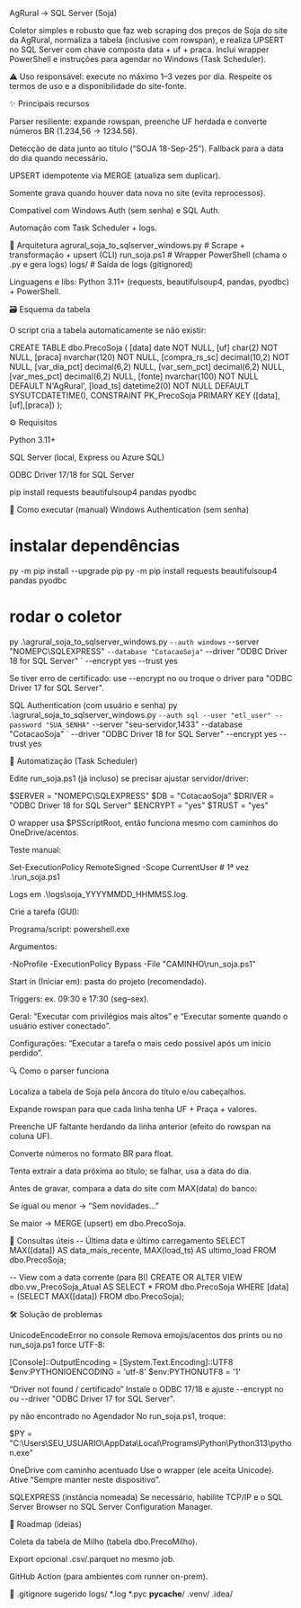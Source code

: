 AgRural → SQL Server (Soja)

Coletor simples e robusto que faz web scraping dos preços de Soja do site da AgRural, normaliza a tabela (inclusive com rowspan), e realiza UPSERT no SQL Server com chave composta data + uf + praca.
Inclui wrapper PowerShell e instruções para agendar no Windows (Task Scheduler).

⚠️ Uso responsável: execute no máximo 1–3 vezes por dia. Respeite os termos de uso e a disponibilidade do site-fonte.

✨ Principais recursos

Parser resiliente: expande rowspan, preenche UF herdada e converte números BR (1.234,56 → 1234.56).

Detecção de data junto ao título (“SOJA 18-Sep-25”). Fallback para a data do dia quando necessário.

UPSERT idempotente via MERGE (atualiza sem duplicar).

Somente grava quando houver data nova no site (evita reprocessos).

Compatível com Windows Auth (sem senha) e SQL Auth.

Automação com Task Scheduler + logs.

🧱 Arquitetura
agrural_soja_to_sqlserver_windows.py   # Scrape + transformação + upsert (CLI)
run_soja.ps1                           # Wrapper PowerShell (chama o .py e gera logs)
logs/                                  # Saída de logs (gitignored)


Linguagens e libs: Python 3.11+ (requests, beautifulsoup4, pandas, pyodbc) + PowerShell.

🗃️ Esquema da tabela

O script cria a tabela automaticamente se não existir:

CREATE TABLE dbo.PrecoSoja (
  [data]          date          NOT NULL,
  [uf]            char(2)       NOT NULL,
  [praca]         nvarchar(120) NOT NULL,
  [compra_rs_sc]  decimal(10,2) NOT NULL,
  [var_dia_pct]   decimal(6,2)  NULL,
  [var_sem_pct]   decimal(6,2)  NULL,
  [var_mes_pct]   decimal(6,2)  NULL,
  [fonte]         nvarchar(100) NOT NULL DEFAULT N'AgRural',
  [load_ts]       datetime2(0)  NOT NULL DEFAULT SYSUTCDATETIME(),
  CONSTRAINT PK_PrecoSoja PRIMARY KEY ([data],[uf],[praca])
);

⚙️ Requisitos

Python 3.11+

SQL Server (local, Express ou Azure SQL)

ODBC Driver 17/18 for SQL Server

pip install requests beautifulsoup4 pandas pyodbc

🚀 Como executar (manual)
Windows Authentication (sem senha)
# instalar dependências
py -m pip install --upgrade pip
py -m pip install requests beautifulsoup4 pandas pyodbc

# rodar o coletor
py .\agrural_soja_to_sqlserver_windows.py `
  --auth windows `
  --server "NOMEPC\SQLEXPRESS" `
  --database "CotacaoSoja" `
  --driver "ODBC Driver 18 for SQL Server" `
  --encrypt yes --trust yes


Se tiver erro de certificado: use --encrypt no ou troque o driver para "ODBC Driver 17 for SQL Server".

SQL Authentication (com usuário e senha)
py .\agrural_soja_to_sqlserver_windows.py `
  --auth sql --user "etl_user" --password "SUA_SENHA" `
  --server "seu-servidor,1433" --database "CotacaoSoja" `
  --driver "ODBC Driver 18 for SQL Server" --encrypt yes --trust yes

🤖 Automatização (Task Scheduler)

Edite run_soja.ps1 (já incluso) se precisar ajustar servidor/driver:

$SERVER  = "NOMEPC\SQLEXPRESS"
$DB      = "CotacaoSoja"
$DRIVER  = "ODBC Driver 18 for SQL Server"
$ENCRYPT = "yes"
$TRUST   = "yes"


O wrapper usa $PSScriptRoot, então funciona mesmo com caminhos do OneDrive/acentos.

Teste manual:

Set-ExecutionPolicy RemoteSigned -Scope CurrentUser   # 1ª vez
.\run_soja.ps1


Logs em .\logs\soja_YYYYMMDD_HHMMSS.log.

Crie a tarefa (GUI):

Programa/script: powershell.exe

Argumentos:

-NoProfile -ExecutionPolicy Bypass -File "CAMINHO\run_soja.ps1"


Start in (Iniciar em): pasta do projeto (recomendado).

Triggers: ex. 09:30 e 17:30 (seg–sex).

Geral: “Executar com privilégios mais altos” e “Executar somente quando o usuário estiver conectado”.

Configurações: “Executar a tarefa o mais cedo possível após um início perdido”.

🔍 Como o parser funciona

Localiza a tabela de Soja pela âncora do título e/ou cabeçalhos.

Expande rowspan para que cada linha tenha UF + Praça + valores.

Preenche UF faltante herdando da linha anterior (efeito do rowspan na coluna UF).

Converte números no formato BR para float.

Tenta extrair a data próxima ao título; se falhar, usa a data do dia.

Antes de gravar, compara a data do site com MAX(data) do banco:

Se igual ou menor → “Sem novidades…”

Se maior → MERGE (upsert) em dbo.PrecoSoja.

🧪 Consultas úteis
-- Última data e último carregamento
SELECT MAX([data]) AS data_mais_recente,
       MAX(load_ts) AS ultimo_load
FROM dbo.PrecoSoja;

-- View com a data corrente (para BI)
CREATE OR ALTER VIEW dbo.vw_PrecoSoja_Atual AS
SELECT *
FROM dbo.PrecoSoja
WHERE [data] = (SELECT MAX([data]) FROM dbo.PrecoSoja);

🛠️ Solução de problemas

UnicodeEncodeError no console
Remova emojis/acentos dos prints ou no run_soja.ps1 force UTF-8:

[Console]::OutputEncoding = [System.Text.Encoding]::UTF8
$env:PYTHONIOENCODING = 'utf-8'
$env:PYTHONUTF8 = '1'


“Driver not found / certificado”
Instale o ODBC 17/18 e ajuste --encrypt no ou --driver "ODBC Driver 17 for SQL Server".

py não encontrado no Agendador
No run_soja.ps1, troque:

$PY = "C:\Users\SEU_USUARIO\AppData\Local\Programs\Python\Python313\python.exe"


OneDrive com caminho acentuado
Use o wrapper (ele aceita Unicode). Ative “Sempre manter neste dispositivo”.

SQLEXPRESS (instância nomeada)
Se necessário, habilite TCP/IP e o SQL Server Browser no SQL Server Configuration Manager.

🧭 Roadmap (ideias)

Coleta da tabela de Milho (tabela dbo.PrecoMilho).

Export opcional .csv/.parquet no mesmo job.

GitHub Action (para ambientes com runner on-prem).

📁 .gitignore sugerido
logs/
*.log
*.pyc
__pycache__/
.venv/
.idea/
